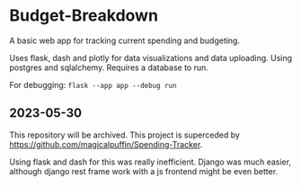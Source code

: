 # Budget-Breakdown
A basic web app for tracking current spending and budgeting.

Uses flask, dash and plotly for data visualizations and data uploading. Using postgres and sqlalchemy. Requires a database to run.

For debugging:
`flask --app app --debug run`

## 2023-05-30
This repository will be archived. This project is superceded by https://github.com/magicalpuffin/Spending-Tracker.

Using flask and dash for this was really inefficient. Django was much easier, although django rest frame work with a js frontend might be even better.

